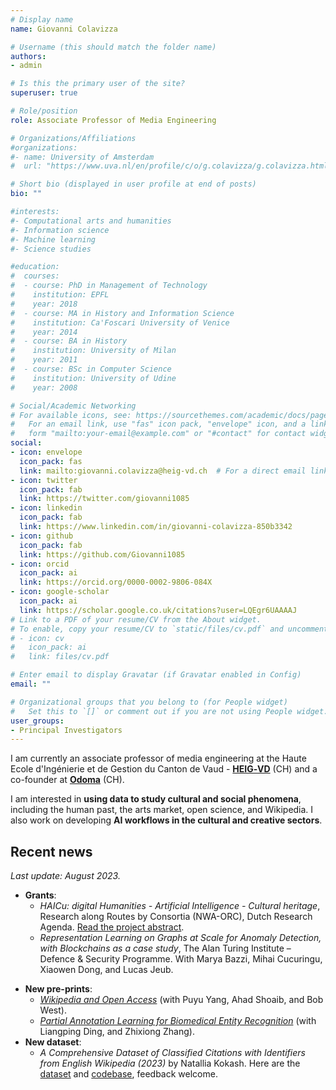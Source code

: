 ```yaml
---
# Display name
name: Giovanni Colavizza

# Username (this should match the folder name)
authors:
- admin

# Is this the primary user of the site?
superuser: true

# Role/position
role: Associate Professor of Media Engineering

# Organizations/Affiliations
#organizations:
#- name: University of Amsterdam
#  url: "https://www.uva.nl/en/profile/c/o/g.colavizza/g.colavizza.html"

# Short bio (displayed in user profile at end of posts)
bio: ""

#interests:
#- Computational arts and humanities
#- Information science
#- Machine learning
#- Science studies

#education:
#  courses:
#  - course: PhD in Management of Technology
#    institution: EPFL
#    year: 2018
#  - course: MA in History and Information Science
#    institution: Ca'Foscari University of Venice
#    year: 2014
#  - course: BA in History
#    institution: University of Milan
#    year: 2011
#  - course: BSc in Computer Science
#    institution: University of Udine
#    year: 2008

# Social/Academic Networking
# For available icons, see: https://sourcethemes.com/academic/docs/page-builder/#icons
#   For an email link, use "fas" icon pack, "envelope" icon, and a link in the
#   form "mailto:your-email@example.com" or "#contact" for contact widget.
social:
- icon: envelope
  icon_pack: fas
  link: mailto:giovanni.colavizza@heig-vd.ch  # For a direct email link, use "mailto:g.colavizza@uva.nl".
- icon: twitter
  icon_pack: fab
  link: https://twitter.com/giovanni1085
- icon: linkedin
  icon_pack: fab
  link: https://www.linkedin.com/in/giovanni-colavizza-850b3342
- icon: github
  icon_pack: fab
  link: https://github.com/Giovanni1085
- icon: orcid
  icon_pack: ai
  link: https://orcid.org/0000-0002-9806-084X
- icon: google-scholar
  icon_pack: ai
  link: https://scholar.google.co.uk/citations?user=LQEgr6UAAAAJ
# Link to a PDF of your resume/CV from the About widget.
# To enable, copy your resume/CV to `static/files/cv.pdf` and uncomment the lines below.
# - icon: cv
#   icon_pack: ai
#   link: files/cv.pdf

# Enter email to display Gravatar (if Gravatar enabled in Config)
email: ""

# Organizational groups that you belong to (for People widget)
#   Set this to `[]` or comment out if you are not using People widget.
user_groups:
- Principal Investigators
---
```


I am currently an associate professor of media engineering at the Haute Ecole d'Ingénierie et de Gestion du Canton de Vaud - **[HEIG‑VD](https://heig-vd.ch/)** (CH) and a co-founder at **[Odoma](https://www.odoma.ch)** (CH).

I am interested in **using data to study cultural and social phenomena**, including the human past, the arts market, open science, and Wikipedia. I also work on developing **AI workflows in the cultural and creative sectors**.

## Recent news
*Last update: August 2023.*
<!--
* **News**: I will be visiting the [University of Bologna's Digital Humanities Advanced Research Centre](https://centri.unibo.it/dharc/en) during the first semester of the new academic year. See [here for more details](https://www.unibo.it/sitoweb/giovanni.colavizza).
* **Article**: *[Local2Global: Scaling global representation learning on graphs
via local training](https://arxiv.org/abs/2107.12224)*, *KDD2021*, with Lucas Jeub, Xiaowen Dong, Marya Bazzi, and Mihai Cucuringu.
* **Article**: *[Archives and AI: An Overview of Current Debates and Future Perspectives](https://arxiv.org/abs/2105.01117)*, *Journal on Computing and Cultural Heritage*, with Tobias Blanke, Charles Jeurgens, Julia Noordegraaf.
-->
 
* **Grants**: 
  - *HAICu: digital Humanities - Artificial Intelligence - Cultural heritage*, Research along Routes by Consortia (NWA-ORC), Dutch Research Agenda. [Read the project abstract](https://www.nwo.nl/en/researchprogrammes/dutch-research-agenda-nwa/research-along-routes-by-consortia-nwa-orc/nwa-orc-2018-2022/awards/2022).
  - *Representation Learning on Graphs at Scale for Anomaly Detection, with Blockchains as a case study*, The Alan Turing Institute – Defence & Security Programme. With Marya Bazzi, Mihai Cucuringu, Xiaowen Dong, and Lucas Jeub.
<!--
* **New journal articles**: 
  - *[Unsilencing colonial archives via automated entity recognition](https://www.emerald.com/insight/content/doi/10.1108/JD-02-2022-0038/full/html)*, Journal of Documentation (with Mrinalini Luthra, Konstantin Todorov, and Charles Jeurgens).
  - *[Local2Global: a distributed approach for scaling representation learning on graphs](https://link.springer.com/article/10.1007/s10994-022-06285-7)*, Machine Learning (with Lucas G. S. Jeub, Xiaowen Dong, Marya Bazzi, and Mihai Cucuringu).
-->
* **New pre-prints**: 
  - *[Wikipedia and Open Access](https://arxiv.org/abs/2305.13945)* (with Puyu Yang, Ahad Shoaib, and Bob West).
  - *[Partial Annotation Learning for Biomedical Entity Recognition](https://arxiv.org/abs/2305.13120)* (with Liangping Ding, and Zhixiong Zhang).
* **New dataset**:
  - *A Comprehensive Dataset of Classified Citations with Identifiers from English Wikipedia (2023)* by Natallia Kokash. Here are the [dataset](https://zenodo.org/record/8107239) and [codebase](https://github.com/albatros13/wikicite), feedback welcome.

